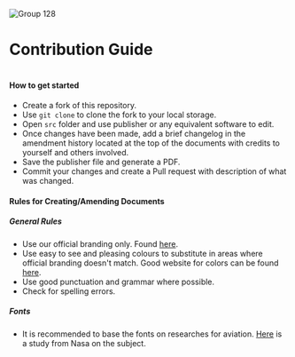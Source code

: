 ![Group 128](https://user-images.githubusercontent.com/70079939/144694024-9b7f3251-7e28-48b7-b2bd-3f92216ec885.png)


# Contribution Guide
#
#### How to get started
- Create a fork of this repository.
- Use ```git clone``` to clone the fork to your local storage.
- Open ```src``` folder and use publisher or any equivalent software to edit.
- Once changes have been made, add a brief changelog in the amendment history located at the top of the documents with credits to yourself and others involved.
- Save the publisher file and generate a PDF. 
- Commit your changes and create a Pull request with description of what was changed.

#### Rules for Creating/Amending Documents
##### General Rules
- Use our official branding only. Found [here](https://github.com/flybywiresim/fbw-branding).
- Use easy to see and pleasing colours to substitute in areas where official branding doesn't match. Good website for colors can be found [here](https://flatuicolors.com/).
- Use good punctuation and grammar where possible.
- Check for spelling errors.

##### Fonts
- It is recommended to base the fonts on researches for aviation. [Here](https://ti.arc.nasa.gov/m/profile/adegani/Flight-Deck_Documentation.pdf) is a study from Nasa on the subject. 
